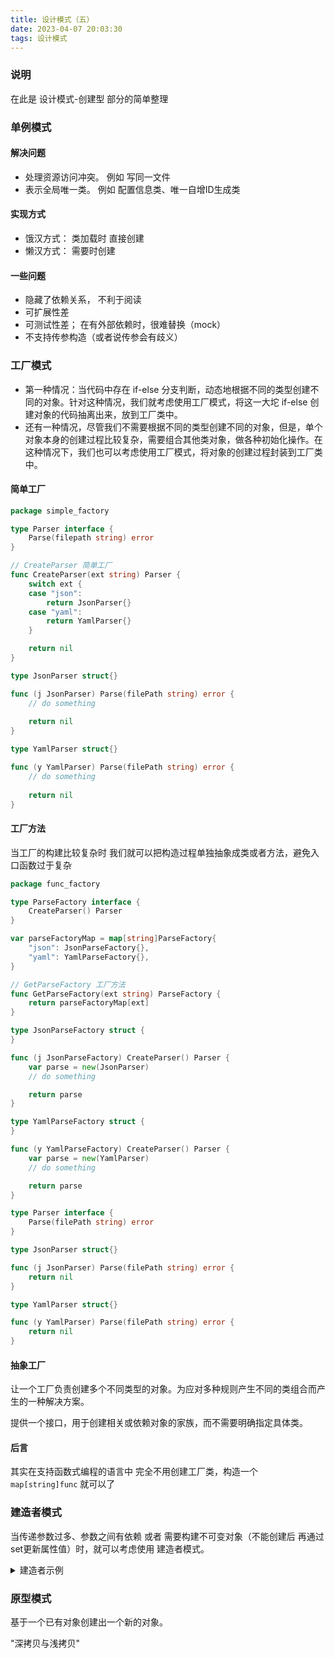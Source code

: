 ```yaml
---
title: 设计模式（五）
date: 2023-04-07 20:03:30
tags: 设计模式
---
```


### 说明

在此是 设计模式-创建型 部分的简单整理


### 单例模式

#### 解决问题

- 处理资源访问冲突。 例如 写同一文件
- 表示全局唯一类。 例如 配置信息类、唯一自增ID生成类

#### 实现方式

- 饿汉方式： 类加载时 直接创建
- 懒汉方式： 需要时创建

#### 一些问题

- 隐藏了依赖关系， 不利于阅读
- 可扩展性差
- 可测试性差； 在有外部依赖时，很难替换（mock）
- 不支持传参构造（或者说传参会有歧义）


### 工厂模式

- 第一种情况：当代码中存在 if-else 分支判断，动态地根据不同的类型创建不同的对象。针对这种情况，我们就考虑使用工厂模式，将这一大坨 if-else 创建对象的代码抽离出来，放到工厂类中。
- 还有一种情况，尽管我们不需要根据不同的类型创建不同的对象，但是，单个对象本身的创建过程比较复杂，需要组合其他类对象，做各种初始化操作。在这种情况下，我们也可以考虑使用工厂模式，将对象的创建过程封装到工厂类中。

#### 简单工厂

```go
package simple_factory

type Parser interface {
	Parse(filepath string) error
}

// CreateParser 简单工厂
func CreateParser(ext string) Parser {
	switch ext {
	case "json":
		return JsonParser{}
	case "yaml":
		return YamlParser{}
	}

	return nil
}

type JsonParser struct{}

func (j JsonParser) Parse(filePath string) error {
	// do something
	
	return nil
}

type YamlParser struct{}

func (y YamlParser) Parse(filePath string) error {
	// do something
	
	return nil
}
```

#### 工厂方法

当工厂的构建比较复杂时 我们就可以把构造过程单独抽象成类或者方法，避免入口函数过于复杂

```go
package func_factory

type ParseFactory interface {
	CreateParser() Parser
}

var parseFactoryMap = map[string]ParseFactory{
	"json": JsonParseFactory{},
	"yaml": YamlParseFactory{},
}

// GetParseFactory 工厂方法
func GetParseFactory(ext string) ParseFactory {
	return parseFactoryMap[ext]
}

type JsonParseFactory struct {
}

func (j JsonParseFactory) CreateParser() Parser {
	var parse = new(JsonParser)
	// do something

	return parse
}

type YamlParseFactory struct {
}

func (y YamlParseFactory) CreateParser() Parser {
	var parse = new(YamlParser)
	// do something

	return parse
}

type Parser interface {
	Parse(filePath string) error
}

type JsonParser struct{}

func (j JsonParser) Parse(filePath string) error {
	return nil
}

type YamlParser struct{}

func (y YamlParser) Parse(filePath string) error {
	return nil
}
```

#### 抽象工厂

让一个工厂负责创建多个不同类型的对象。为应对多种规则产生不同的类组合而产生的一种解决方案。

提供一个接口，用于创建相关或依赖对象的家族，而不需要明确指定具体类。

#### 后言

其实在支持函数式编程的语言中 完全不用创建工厂类，构造一个 `map[string]func` 就可以了


### 建造者模式

当传递参数过多、参数之间有依赖 或者 需要构建不可变对象（不能创建后 再通过set更新属性值）时，就可以考虑使用 建造者模式。

<details>
  <summary>建造者示例</summary>

    package builder
    
    import "errors"
    
    const (
        DefaultMaxTotal = 8
        DefaultMinIdle  = 0
        DefaultMaxIdle  = 8
    )
    
    func NewBuilder() Builder {
        return Builder{
            name:     "",
            maxTotal: DefaultMaxTotal,
            minIdle:  DefaultMinIdle,
            maxIdle:  DefaultMaxIdle,
        }
    }
    
    type Builder struct {
        name     string
        maxTotal int
        minIdle  int
        maxIdle  int
    }
    
    func (b *Builder) SetName(name string) {
        b.name = name
    }
    
    func (b *Builder) SerMaxTotal(total int) {
        b.maxTotal = total
    }
    
    func (b *Builder) SetMaxIdle(idle int) {
        b.maxIdle = idle
    }
    
    func (b *Builder) SetMinIdle(idle int) {
        b.minIdle = idle
    }
    func (b *Builder) Build() (pool *ResourcePool, err error) {
        if b.name == "" {
            return nil, errors.New("name empty")
        }
        if b.maxTotal < b.maxIdle {
            return nil, errors.New("maxTotal can not be less than maxIdle")
        }
        if b.maxIdle < b.minIdle {
            return nil, errors.New("maxIdle can not be less than minIdle")
        }
        // ... other check
    
        pool = &ResourcePool{
            name:     b.name,
            maxTotal: b.maxTotal,
            minIdle:  b.minIdle,
            maxIdle:  b.maxIdle,
        }
    
        return
    }
    
    type ResourcePool struct {
        name     string
        maxTotal int
        minIdle  int
        maxIdle  int
        // ...
    }


    // use demo
    pool, err := NewBuilder().
		SetName("test").
		SerMaxTotal(20).
		Build()

</details>


### 原型模式

基于一个已有对象创建出一个新的对象。

"深拷贝与浅拷贝"



